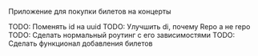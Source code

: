 Приложение для покупки билетов на концерты

TODO: Поменять id на uuid
TODO: Улучшить di, почему Repo а не repo
TODO: Сделать нормальный роутинг с его зависимостями
TODO: Сделать функционал добавления билетов
